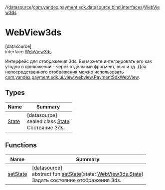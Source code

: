 //[datasource](../../../index.md)/[com.yandex.payment.sdk.datasource.bind.interfaces](../index.md)/[WebView3ds](index.md)

# WebView3ds

[datasource]\
interface [WebView3ds](index.md)

Интерфейс для отображения 3ds. Вы можете интегрировать его как угодно в приложении - через отдельный фрагмент, вью и тд. Для непосредственного отображения можно использовать [com.yandex.payment.sdk.ui.view.webview.PaymentSdkWebView](../../../../ui/ui/com.yandex.payment.sdk.ui.view.webview/-payment-sdk-web-view/index.md).

## Types

| Name | Summary |
|---|---|
| [State](-state/index.md) | [datasource]<br>sealed class [State](-state/index.md)<br>Состояние 3ds. |

## Functions

| Name | Summary |
|---|---|
| [setState](set-state.md) | [datasource]<br>abstract fun [setState](set-state.md)(state: [WebView3ds.State](-state/index.md))<br>Задать состояние отображения 3ds. |
